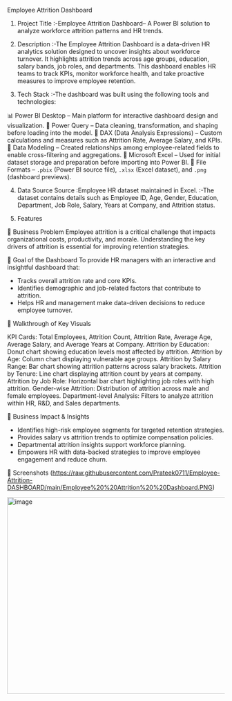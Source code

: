   Employee Attrition Dashboard

1. Project Title
    :-Employee Attrition Dashboard– A Power BI solution to analyze workforce attrition patterns and HR trends.

2. Description
    :-The Employee Attrition Dashboard is a data-driven HR analytics solution designed to uncover insights about workforce turnover. It highlights attrition trends across age groups, education, salary bands, job roles, and departments. This dashboard enables HR teams to track KPIs, monitor workforce health, and take proactive measures to improve employee retention.

3. Tech Stack
     :-The dashboard was built using the following tools and technologies:

📊 Power BI Desktop – Main platform for interactive dashboard design and visualization.
📂 Power Query – Data cleaning, transformation, and shaping before loading into the model.
🧠 DAX (Data Analysis Expressions) – Custom calculations and measures such as Attrition Rate, Average Salary, and KPIs.
📝 Data Modeling – Created relationships among employee-related fields to enable cross-filtering and aggregations.
📑 Microsoft Excel – Used for initial dataset storage and preparation before importing into Power BI.
📁 File Formats – `.pbix` (Power BI source file), `.xlsx` (Excel dataset), and `.png` (dashboard previews).

4. Data Source
 Source :Employee HR dataset maintained in Excel.
        :-The dataset contains details such as Employee ID, Age, Gender, Education, Department, Job Role, Salary, Years           at Company, and Attrition status.

 5. Features 

🔹 Business Problem
  Employee attrition is a critical challenge that impacts organizational costs, productivity, and morale. Understanding   the key drivers of attrition is essential for improving retention strategies.

🔹 Goal of the Dashboard
   To provide HR managers with an interactive and insightful dashboard that:

   * Tracks overall attrition rate and core KPIs.
   * Identifies demographic and job-related factors that contribute to attrition.
   * Helps HR and management make data-driven decisions to reduce employee turnover.

 🔹 Walkthrough of Key Visuals

KPI Cards: Total Employees, Attrition Count, Attrition Rate, Average Age, Average Salary, and Average Years at Company.
Attrition by Education: Donut chart showing education levels most affected by attrition.
Attrition by Age: Column chart displaying vulnerable age groups.
Attrition by Salary Range: Bar chart showing attrition patterns across salary brackets.
Attrition by Tenure: Line chart displaying attrition count by years at company.
Attrition by Job Role: Horizontal bar chart highlighting job roles with high attrition.
Gender-wise Attrition: Distribution of attrition across male and female employees.
Department-level Analysis: Filters to analyze attrition within HR, R\&D, and Sales departments.

🔹 Business Impact & Insights
* Identifies high-risk employee segments for targeted retention strategies.
* Provides salary vs attrition trends to optimize compensation policies.
* Departmental attrition insights support workforce planning.
* Empowers HR with data-backed strategies to improve employee engagement and reduce churn.

 
📸 Screenshots (https://raw.githubusercontent.com/Prateek0711/Employee-Attrition-DASHBOARD/main/Employee%20%20Attrition%20%20Dashboard.PNG)

<img width="805" height="455" alt="image" src="https://github.com/user-attachments/assets/aeb92019-a0bb-4e8c-9f2a-285d8d00ff5c" />


